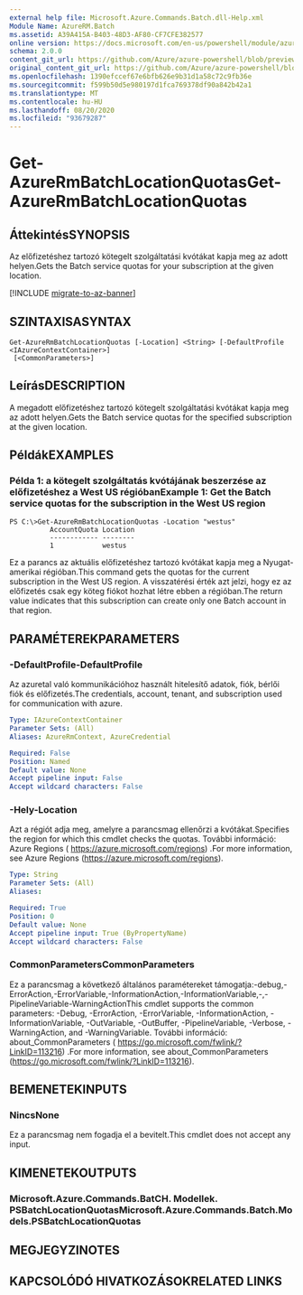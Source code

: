 ```yaml
---
external help file: Microsoft.Azure.Commands.Batch.dll-Help.xml
Module Name: AzureRM.Batch
ms.assetid: A39A415A-B403-48D3-AF80-CF7CFE382577
online version: https://docs.microsoft.com/en-us/powershell/module/azurerm.batch/get-azurermbatchlocationquotas
schema: 2.0.0
content_git_url: https://github.com/Azure/azure-powershell/blob/preview/src/ResourceManager/AzureBatch/Commands.Batch/help/Get-AzureRmBatchLocationQuotas.md
original_content_git_url: https://github.com/Azure/azure-powershell/blob/preview/src/ResourceManager/AzureBatch/Commands.Batch/help/Get-AzureRmBatchLocationQuotas.md
ms.openlocfilehash: 1390efccef67e6bfb626e9b31d1a58c72c9fb36e
ms.sourcegitcommit: f599b50d5e980197d1fca769378df90a842b42a1
ms.translationtype: MT
ms.contentlocale: hu-HU
ms.lasthandoff: 08/20/2020
ms.locfileid: "93679287"
---
```

# <span data-ttu-id="9a9b0-101">Get-AzureRmBatchLocationQuotas</span><span class="sxs-lookup"><span data-stu-id="9a9b0-101">Get-AzureRmBatchLocationQuotas</span></span>

## <span data-ttu-id="9a9b0-102">Áttekintés</span><span class="sxs-lookup"><span data-stu-id="9a9b0-102">SYNOPSIS</span></span>
<span data-ttu-id="9a9b0-103">Az előfizetéshez tartozó kötegelt szolgáltatási kvótákat kapja meg az adott helyen.</span><span class="sxs-lookup"><span data-stu-id="9a9b0-103">Gets the Batch service quotas for your subscription at the given location.</span></span>

[!INCLUDE [migrate-to-az-banner](../../includes/migrate-to-az-banner.md)]

## <span data-ttu-id="9a9b0-104">SZINTAXISA</span><span class="sxs-lookup"><span data-stu-id="9a9b0-104">SYNTAX</span></span>

```
Get-AzureRmBatchLocationQuotas [-Location] <String> [-DefaultProfile <IAzureContextContainer>]
 [<CommonParameters>]
```

## <span data-ttu-id="9a9b0-105">Leírás</span><span class="sxs-lookup"><span data-stu-id="9a9b0-105">DESCRIPTION</span></span>
<span data-ttu-id="9a9b0-106">A megadott előfizetéshez tartozó kötegelt szolgáltatási kvótákat kapja meg az adott helyen.</span><span class="sxs-lookup"><span data-stu-id="9a9b0-106">Gets the Batch service quotas for the specified subscription at the given location.</span></span>

## <span data-ttu-id="9a9b0-107">Példák</span><span class="sxs-lookup"><span data-stu-id="9a9b0-107">EXAMPLES</span></span>

### <span data-ttu-id="9a9b0-108">Példa 1: a kötegelt szolgáltatás kvótájának beszerzése az előfizetéshez a West US régióban</span><span class="sxs-lookup"><span data-stu-id="9a9b0-108">Example 1: Get the Batch service quotas for the subscription in the West US region</span></span>
```
PS C:\>Get-AzureRmBatchLocationQuotas -Location "westus"
          AccountQuota Location
          ------------ --------
          1            westus
```

<span data-ttu-id="9a9b0-109">Ez a parancs az aktuális előfizetéshez tartozó kvótákat kapja meg a Nyugat-amerikai régióban.</span><span class="sxs-lookup"><span data-stu-id="9a9b0-109">This command gets the quotas for the current subscription in the West US region.</span></span>
<span data-ttu-id="9a9b0-110">A visszatérési érték azt jelzi, hogy ez az előfizetés csak egy köteg fiókot hozhat létre ebben a régióban.</span><span class="sxs-lookup"><span data-stu-id="9a9b0-110">The return value indicates that this subscription can create only one Batch account in that region.</span></span>

## <span data-ttu-id="9a9b0-111">PARAMÉTEREK</span><span class="sxs-lookup"><span data-stu-id="9a9b0-111">PARAMETERS</span></span>

### <span data-ttu-id="9a9b0-112">-DefaultProfile</span><span class="sxs-lookup"><span data-stu-id="9a9b0-112">-DefaultProfile</span></span>
<span data-ttu-id="9a9b0-113">Az azuretal való kommunikációhoz használt hitelesítő adatok, fiók, bérlői fiók és előfizetés.</span><span class="sxs-lookup"><span data-stu-id="9a9b0-113">The credentials, account, tenant, and subscription used for communication with azure.</span></span>

```yaml
Type: IAzureContextContainer
Parameter Sets: (All)
Aliases: AzureRmContext, AzureCredential

Required: False
Position: Named
Default value: None
Accept pipeline input: False
Accept wildcard characters: False
```

### <span data-ttu-id="9a9b0-114">-Hely</span><span class="sxs-lookup"><span data-stu-id="9a9b0-114">-Location</span></span>
<span data-ttu-id="9a9b0-115">Azt a régiót adja meg, amelyre a parancsmag ellenőrzi a kvótákat.</span><span class="sxs-lookup"><span data-stu-id="9a9b0-115">Specifies the region for which this cmdlet checks the quotas.</span></span>
<span data-ttu-id="9a9b0-116">További információ: Azure Regions ( https://azure.microsoft.com/regions) .</span><span class="sxs-lookup"><span data-stu-id="9a9b0-116">For more information, see Azure Regions (https://azure.microsoft.com/regions).</span></span>

```yaml
Type: String
Parameter Sets: (All)
Aliases: 

Required: True
Position: 0
Default value: None
Accept pipeline input: True (ByPropertyName)
Accept wildcard characters: False
```

### <span data-ttu-id="9a9b0-117">CommonParameters</span><span class="sxs-lookup"><span data-stu-id="9a9b0-117">CommonParameters</span></span>
<span data-ttu-id="9a9b0-118">Ez a parancsmag a következő általános paramétereket támogatja:-debug,-ErrorAction,-ErrorVariable,-InformationAction,-InformationVariable,-,-PipelineVariable-WarningAction</span><span class="sxs-lookup"><span data-stu-id="9a9b0-118">This cmdlet supports the common parameters: -Debug, -ErrorAction, -ErrorVariable, -InformationAction, -InformationVariable, -OutVariable, -OutBuffer, -PipelineVariable, -Verbose, -WarningAction, and -WarningVariable.</span></span> <span data-ttu-id="9a9b0-119">További információ: about_CommonParameters ( https://go.microsoft.com/fwlink/?LinkID=113216) .</span><span class="sxs-lookup"><span data-stu-id="9a9b0-119">For more information, see about_CommonParameters (https://go.microsoft.com/fwlink/?LinkID=113216).</span></span>

## <span data-ttu-id="9a9b0-120">BEMENETEK</span><span class="sxs-lookup"><span data-stu-id="9a9b0-120">INPUTS</span></span>

### <span data-ttu-id="9a9b0-121">Nincs</span><span class="sxs-lookup"><span data-stu-id="9a9b0-121">None</span></span>
<span data-ttu-id="9a9b0-122">Ez a parancsmag nem fogadja el a bevitelt.</span><span class="sxs-lookup"><span data-stu-id="9a9b0-122">This cmdlet does not accept any input.</span></span>

## <span data-ttu-id="9a9b0-123">KIMENETEK</span><span class="sxs-lookup"><span data-stu-id="9a9b0-123">OUTPUTS</span></span>

### <span data-ttu-id="9a9b0-124">Microsoft.Azure.Commands.BatCH. Modellek. PSBatchLocationQuotas</span><span class="sxs-lookup"><span data-stu-id="9a9b0-124">Microsoft.Azure.Commands.Batch.Models.PSBatchLocationQuotas</span></span>

## <span data-ttu-id="9a9b0-125">MEGJEGYZI</span><span class="sxs-lookup"><span data-stu-id="9a9b0-125">NOTES</span></span>

## <span data-ttu-id="9a9b0-126">KAPCSOLÓDÓ HIVATKOZÁSOK</span><span class="sxs-lookup"><span data-stu-id="9a9b0-126">RELATED LINKS</span></span>

